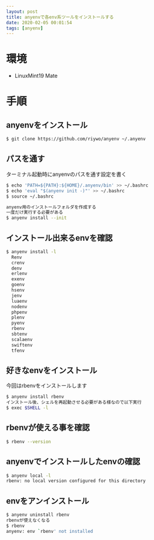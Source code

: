 ```yaml
---
layout: post
title: anyenvで各env系ツールをインストールする
date: 2020-02-05 00:01:54
tags: [anyenv]
---
```


# 環境

- LinuxMint19 Mate

# 手順

## anyenvをインストール

```bash
$ git clone https://github.com/riywo/anyenv ~/.anyenv
```

## パスを通す

ターミナル起動時にanyenvのパスを通す設定を書く

```bash
$ echo 'PATH=${PATH}:${HOME}/.anyenv/bin' >> ~/.bashrc
$ echo 'eval "$(anyenv init -)"' >> ~/.bashrc
$ source ~/.bashrc

anyenv用のインストールフォルダを作成する
一度だけ実行する必要がある
$ anyenv install --init
```

## インストール出来るenvを確認

```bash
$ anyenv install -l
  Renv
  crenv
  denv
  erlenv
  exenv
  goenv
  hsenv
  jenv
  luaenv
  nodenv
  phpenv
  plenv
  pyenv
  rbenv
  sbtenv
  scalaenv
  swiftenv
  tfenv
```

## 好きなenvをインストール

今回はrbenvをインストールします

```bash
$ anyenv install rbenv
インストール後、シェルを再起動させる必要がある様なので以下実行
$ exec $SHELL -l
```

## rbenvが使える事を確認

```bash
$ rbenv --version
```

## anyenvでインストールしたenvの確認

```bash
$ anyenv local -l
rbenv: no local version configured for this directory
```

## envをアンインストール

```bash
$ anyenv uninstall rbenv
rbenvが使えなくなる
$ rbenv
anyenv: env `rbenv' not installed
```
